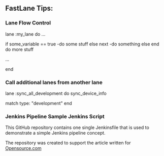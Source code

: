 ## FastLane Tips:

### Lane Flow Control

lane :my_lane do
  ...
  
  if some_variable == true
    -do some stuff
    else
      next -do something else
    end
  do more stuff
  
  ...

end

### Call additional lanes from another lane

lane :sync_all_development do
  sync_device_info
  
  match type: "development"
end

### Jenkins Pipeline Sample Jenkins Script

This GitHub repository contains one single Jenkinsfile that is used to demonstrate a simple Jenkins pipeline concept.

The repository was created to support the article written for [Opensource.com](https://opensource.com)

